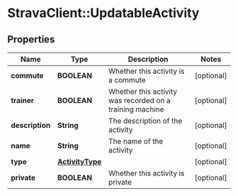 # StravaClient::UpdatableActivity

## Properties
Name | Type | Description | Notes
------------ | ------------- | ------------- | -------------
**commute** | **BOOLEAN** | Whether this activity is a commute | [optional] 
**trainer** | **BOOLEAN** | Whether this activity was recorded on a training machine | [optional] 
**description** | **String** | The description of the activity | [optional] 
**name** | **String** | The name of the activity | [optional] 
**type** | [**ActivityType**](ActivityType.md) |  | [optional] 
**private** | **BOOLEAN** | Whether this activity is private | [optional] 


